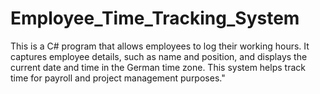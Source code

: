 # Employee_Time_Tracking_System
This is a C# program that allows employees to log their working hours. It captures employee details, such as name and position, and displays the current date and time in the German time zone. This system helps track time for payroll and project management purposes."
